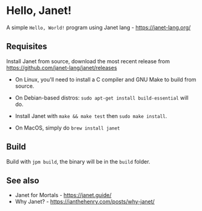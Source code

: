 # Hello, Janet!

A simple `Hello, World!` program using Janet lang - https://janet-lang.org/

## Requisites

Install Janet from source, download the most recent release from https://github.com/janet-lang/janet/releases

* On Linux, you'll need to install a C compiler and GNU Make to build from source.
* On Debian-based distros: `sudo apt-get install build-essential` will do.
* Install Janet with `make && make test` then `sudo make install`.

* On MacOS, simply do `brew install janet`

## Build

Build with `jpm build`, the binary will be in the `build` folder.

## See also

* Janet for Mortals - https://janet.guide/
* Why Janet? - https://ianthehenry.com/posts/why-janet/
